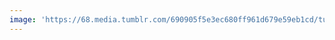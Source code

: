 ```yaml
---
image: 'https://68.media.tumblr.com/690905f5e3ec680ff961d679e59eb1cd/tumblr_nc91d9lltF1tbdx3so1_1280.jpg'
---
```


